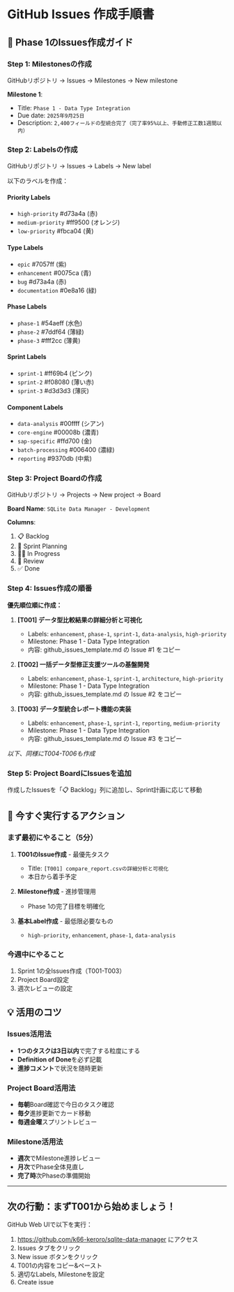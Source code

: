 # GitHub Issues 作成手順書

## 🎯 Phase 1のIssues作成ガイド

### Step 1: Milestonesの作成
GitHubリポジトリ → Issues → Milestones → New milestone

**Milestone 1**:
- Title: `Phase 1 - Data Type Integration`
- Due date: `2025年9月25日`
- Description: `2,400フィールドの型統合完了（完了率95%以上、手動修正工数1週間以内）`

### Step 2: Labelsの作成  
GitHubリポジトリ → Issues → Labels → New label

以下のラベルを作成：

#### Priority Labels
- `high-priority` #d73a4a (赤)
- `medium-priority` #ff9500 (オレンジ)  
- `low-priority` #fbca04 (黄)

#### Type Labels
- `epic` #7057ff (紫)
- `enhancement` #0075ca (青)
- `bug` #d73a4a (赤)
- `documentation` #0e8a16 (緑)

#### Phase Labels
- `phase-1` #54aeff (水色)
- `phase-2` #7ddf64 (薄緑)
- `phase-3` #fff2cc (薄黄)

#### Sprint Labels
- `sprint-1` #ff69b4 (ピンク)
- `sprint-2` #f08080 (薄い赤)
- `sprint-3` #d3d3d3 (薄灰)

#### Component Labels
- `data-analysis` #00ffff (シアン)
- `core-engine` #00008b (濃青)
- `sap-specific` #ffd700 (金)
- `batch-processing` #006400 (濃緑)
- `reporting` #9370db (中紫)

### Step 3: Project Boardの作成
GitHubリポジトリ → Projects → New project → Board

**Board Name**: `SQLite Data Manager - Development`

**Columns**:
1. 📋 Backlog
2. 🚀 Sprint Planning  
3. 👨‍💻 In Progress
4. 👀 Review
5. ✅ Done

### Step 4: Issues作成の順番

**優先順位順に作成：**

1. **[T001] データ型比較結果の詳細分析と可視化**
   - Labels: `enhancement`, `phase-1`, `sprint-1`, `data-analysis`, `high-priority`
   - Milestone: Phase 1 - Data Type Integration
   - 内容: github_issues_template.md の Issue #1 をコピー

2. **[T002] 一括データ型修正支援ツールの基盤開発**
   - Labels: `enhancement`, `phase-1`, `sprint-1`, `architecture`, `high-priority`
   - Milestone: Phase 1 - Data Type Integration
   - 内容: github_issues_template.md の Issue #2 をコピー

3. **[T003] データ型統合レポート機能の実装**
   - Labels: `enhancement`, `phase-1`, `sprint-1`, `reporting`, `medium-priority`
   - Milestone: Phase 1 - Data Type Integration
   - 内容: github_issues_template.md の Issue #3 をコピー

*以下、同様にT004-T006も作成*

### Step 5: Project BoardにIssuesを追加
作成したIssuesを「📋 Backlog」列に追加し、Sprint計画に応じて移動

## 🚀 今すぐ実行するアクション

### まず最初にやること（5分）
1. **T001のIssue作成** - 最優先タスク
   - Title: `[T001] compare_report.csvの詳細分析と可視化`
   - 本日から着手予定

2. **Milestone作成** - 進捗管理用
   - Phase 1の完了目標を明確化

3. **基本Label作成** - 最低限必要なもの
   - `high-priority`, `enhancement`, `phase-1`, `data-analysis`

### 今週中にやること
1. Sprint 1の全Issues作成（T001-T003）
2. Project Board設定
3. 週次レビューの設定

## 💡 活用のコツ

### Issues活用法
- **1つのタスクは3日以内**で完了する粒度にする
- **Definition of Done**を必ず記載
- **進捗コメント**で状況を随時更新

### Project Board活用法
- **毎朝**Board確認で今日のタスク確認
- **毎夕**進捗更新でカード移動
- **毎週金曜**スプリントレビュー

### Milestone活用法
- **週次**でMilestone進捗レビュー
- **月次**でPhase全体見直し
- **完了時**次Phaseの準備開始

---

## 次の行動：まずT001から始めましょう！

GitHub Web UIで以下を実行：
1. https://github.com/k66-keroro/sqlite-data-manager にアクセス
2. Issues タブをクリック
3. New issue ボタンをクリック
4. T001の内容をコピー&ペースト
5. 適切なLabels, Milestoneを設定
6. Create issue